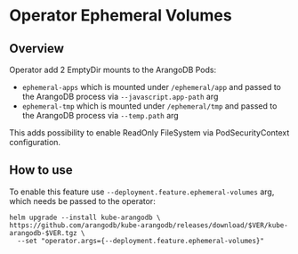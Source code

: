 # Operator Ephemeral Volumes

## Overview

Operator add 2 EmptyDir mounts to the ArangoDB Pods:

- `ephemeral-apps` which is mounted under `/ephemeral/app` and passed to the ArangoDB process via `--javascript.app-path` arg
- `ephemeral-tmp` which is mounted under `/ephemeral/tmp` and passed to the ArangoDB process via `--temp.path` arg

This adds possibility to enable ReadOnly FileSystem via PodSecurityContext configuration.

## How to use

To enable this feature use `--deployment.feature.ephemeral-volumes` arg, which needs be passed to the operator:

```shell
helm upgrade --install kube-arangodb \
https://github.com/arangodb/kube-arangodb/releases/download/$VER/kube-arangodb-$VER.tgz \
  --set "operator.args={--deployment.feature.ephemeral-volumes}"
```